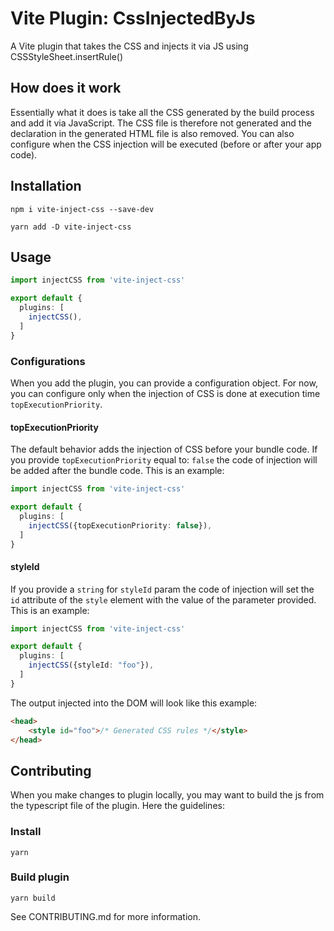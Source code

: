 # Vite Plugin: CssInjectedByJs
A Vite plugin that takes the CSS and injects it via JS using CSSStyleSheet.insertRule()

## How does it work
Essentially what it does is take all the CSS generated by the build process and add it via JavaScript.
The CSS file is therefore not generated and the declaration in the generated HTML file is also removed.
You can also configure when the CSS injection will be executed (before or after your app code).

## Installation
```
npm i vite-inject-css --save-dev
```

```
yarn add -D vite-inject-css
```


## Usage
```ts
import injectCSS from 'vite-inject-css'

export default {
  plugins: [
    injectCSS(),
  ]
}
```
### Configurations
When you add the plugin, you can provide a configuration object.
For now, you can configure only when the injection of CSS is done at execution time ```topExecutionPriority```.
#### topExecutionPriority
The default behavior adds the injection of CSS before your bundle code.
If you provide ```topExecutionPriority``` equal to: ```false```  the code of injection will be added after the bundle code.
This is an example:
```ts
import injectCSS from 'vite-inject-css'

export default {
  plugins: [
    injectCSS({topExecutionPriority: false}),
  ]
}
```

#### styleId
If you provide a `string` for `styleId` param the code of injection will set the `id` attribute of the `style` element with the value of the parameter provided.
This is an example:
```ts
import injectCSS from 'vite-inject-css'

export default {
  plugins: [
    injectCSS({styleId: "foo"}),
  ]
}
```
The output injected into the DOM will look like this example:
```html
<head>
    <style id="foo">/* Generated CSS rules */</style>
</head>
```

## Contributing
When you make changes to plugin locally, you may want to build the js from the typescript file of the plugin. 
Here the guidelines:
### Install
```
yarn
```
### Build plugin
```
yarn build
```

See CONTRIBUTING.md for more information.
